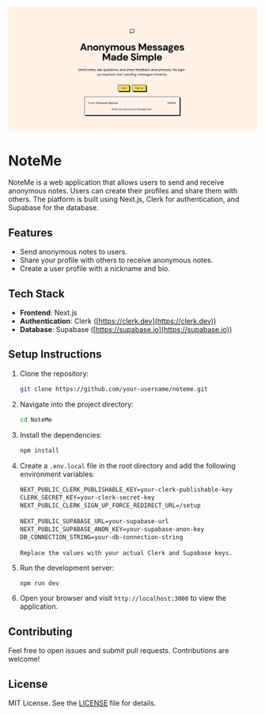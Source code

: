 ![alt text](public/image.png)

# NoteMe

NoteMe is a web application that allows users to send and receive anonymous notes. Users can create their profiles and share them with others. The platform is built using Next.js, Clerk for authentication, and Supabase for the database.

## Features
- Send anonymous notes to users.
- Share your profile with others to receive anonymous notes.
- Create a user profile with a nickname and bio.

## Tech Stack
- **Frontend**: Next.js
- **Authentication**: Clerk ([https://clerk.dev](https://clerk.dev))
- **Database**: Supabase ([https://supabase.io](https://supabase.io))

## Setup Instructions

1. Clone the repository:

   ```bash
   git clone https://github.com/your-username/noteme.git
   ```

2. Navigate into the project directory:


   ```bash
   cd NoteMe
   ```

3. Install the dependencies:

   ```bash
   npm install
   ```

4. Create a `.env.local` file in the root directory and add the following environment variables:

   ```env
   NEXT_PUBLIC_CLERK_PUBLISHABLE_KEY=your-clerk-publishable-key
   CLERK_SECRET_KEY=your-clerk-secret-key
   NEXT_PUBLIC_CLERK_SIGN_UP_FORCE_REDIRECT_URL=/setup

   NEXT_PUBLIC_SUPABASE_URL=your-supabase-url
   NEXT_PUBLIC_SUPABASE_ANON_KEY=your-supabase-anon-key
   DB_CONNECTION_STRING=your-db-connection-string

   Replace the values with your actual Clerk and Supabase keys.
   ```

5. Run the development server:

   ```bash 
   npm run dev
   ```

6. Open your browser and visit `http://localhost:3000` to view the application.

## Contributing

Feel free to open issues and submit pull requests. Contributions are welcome!

## License

MIT License. See the [LICENSE](LICENSE) file for details.
